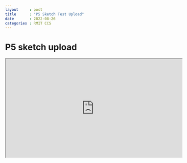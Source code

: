 ```yaml
---
layout     : post
title      : "P5 Sketch Test Upload"
date       : 2022-08-26
categories : RMIT CCS
---
```


# P5 sketch upload

<iframe width=576 height=324 src="https://editor.p5js.org/Abyzmal/full/P7Pu8a4mY"></iframe>
